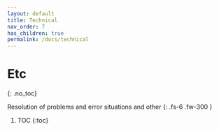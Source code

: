 ```yaml
---
layout: default
title: Technical
nav_order: 7
has_children: true
permalink: /docs/technical
---
```


# Etc
{: .no_toc}

Resolution of problems and error situations and other
{: .fs-6 .fw-300 }
1. TOC
{:toc}